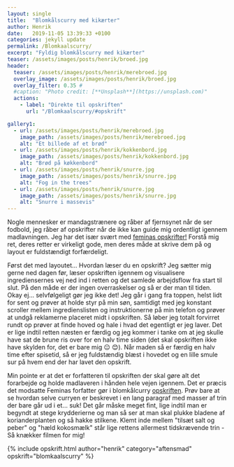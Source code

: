 ```yaml
---
layout: single
title:  "Blomkålscurry med kikærter"
author: Henrik
date:   2019-11-05 13:39:33 +0100
categories: jekyll update
permalink: /Blomkaalscurry/
excerpt: "Fyldig blomkålscurry med kikærter"
teaser: /assets/images/posts/henrik/broed.jpg
header:
  teaser: /assets/images/posts/henrik/merebroed.jpg
  overlay_image: /assets/images/posts/henrik/broed.jpg
  overlay_filter: 0.35 # 
  #caption: "Photo credit: [**Unsplash**](https://unsplash.com)"
  actions:
    - label: "Direkte til opskriften"
      url: "/Blomkaalscurry/#opskrift"

gallery1:
  - url: /assets/images/posts/henrik/merebroed.jpg
    image_path: /assets/images/posts/henrik/merebroed.jpg
    alt: "Et billede af et brød"
  - url: /assets/images/posts/henrik/kokkenbord.jpg
    image_path: /assets/images/posts/henrik/kokkenbord.jpg
    alt: "Brød på køkkenbord"
  - url: /assets/images/posts/henrik/snurre.jpg
    image_path: /assets/images/posts/henrik/snurre.jpg
    alt: "Fog in the trees"  
  - url: /assets/images/posts/henrik/snurre.jpg
    image_path: /assets/images/posts/henrik/snurre.jpg
    alt: "Snurre i massevis"  
---
```

Nogle mennesker er mandagstrænere og råber af fjernsynet når de ser fodbold, jeg råber af opskrifter når de ikke kan guide mig ordentligt igennem madlavningen. 
Jeg har det især svært med [feminas opskrifter!][opskrift] Forstå mig ret, deres retter er virkeligt gode, men deres måde at skrive dem på og layout er fuldstændigt forfærdeligt. 

Først det med layoutet... 
Hvordan læser du en opskrift? Jeg sætter mig gerne ned dagen før, læser opskriften igennem og visualisere  ingrediensernes vej ned ind i retten og det samlede arbejdsflow fra start til slut. På den måde er der ingen overraskelser og så er der man til tiden. Okay ej... selvfølgeligt gør jeg ikke det! Jeg går i gang fra toppen, helst lidt for sent og prøver at holde styr på min søn, samtidigt med jeg konstant scroller mellem ingredienslisten og instruktionerne på min telefon og prøver at undgå reklamerne placeret midt i opskriften. Så løber jeg totalt forvirret rundt op prøver at finde hoved og hale i hvad det egentligt er jeg laver. Det er lige indtil retten næsten er færdig og jeg kommer i tanke om at jeg skulle have sat de brune ris over for en halv time siden (det skal opskriften ikke have skylden for, det er bare mig :neutral_face: :blush:). Når maden så er færdig en halv time efter spisetid, så er jeg fuldstændig blæst i hovedet og en lille smule sur på hvem end der har lavet den opskrift.

Min pointe er at det er forfatteren til opskriften der skal gøre alt det forarbejde og holde madlaveren i hånden hele vejen igennem. Det er præcis det modsatte Feminas forfatter gør i blomkålcurry [opskriften][opskrift]. Prøv bare at se hvordan selve curryen er beskrevet i en lang paragraf med masser af trin der bare går ud i et... suk! 
Det går måske meget fint, lige indtil man er begyndt at stege krydderierne og man så ser at man skal plukke bladene af korianderplanten og så hakke stilkene. Klemt inde mellem "tilsæt salt og peber" og "hæld kokosmælk" står lige rettens allermest tidskrævende trin - Så knækker filmen for mig! 




{% include opskrift.html author="henrik" category="aftensmad" opskrift="blomkaalscurry" %}



[opskrift]: https://www.femina.dk/mad/hovedretter/blomkaalskarry-med-sproede-kikaerter

